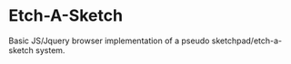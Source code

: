 # Etch-A-Sketch
Basic JS/Jquery browser implementation of a pseudo sketchpad/etch-a-sketch system. 
